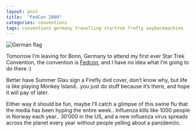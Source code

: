 ```yaml
---
layout: post
title:  "FedCon 2009"
categories: conventions 
tags: conventions germany travelling startrek frefly waybackmachine
---
```


![German flag](/images/2009-german-flag.jpg)

Tomorrow I’m leaving for Bonn, Germany to attend my first ever Star Trek Convention, the convention is [Fedcon](http://www.fedcon.de), and I have no idea what I’m going to do there :)

Better have Summer Glau sign a Firefly dvd cover, don’t know why, but life is like playing Monkey Island.. you just do stuff because it’s there, and hope it will pay of later.

Either way it should be fun, maybe I’ll catch a glimpse of this swine flu that the media has been hyping the entire week.. Influenza kills like 1000 people in Norway each year.. 30′000 in the US, and a new influenza virus spreads across the planet every year without people yelling about a pan(dem)ic.
